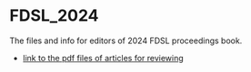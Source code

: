 # FDSL_2024

The files and info for editors of 2024 FDSL proceedings book.
- [link to the pdf files of articles for reviewing](https://ucnmuni-my.sharepoint.com/:f:/r/personal/119624_muni_cz/Documents/fdsl17_may2025?e=5%3ac3bbcbbddfcc4f548721264ab30ff3e4&sharingv2=true&fromShare=true&at=9)
